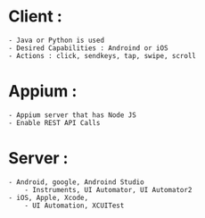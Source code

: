 # Client : 
    - Java or Python is used 
    - Desired Capabilities : Androind or iOS
    - Actions : click, sendkeys, tap, swipe, scroll 
# Appium : 
    - Appium server that has Node JS 
    - Enable REST API Calls
# Server : 
    - Android, google, Androind Studio
        - Instruments, UI Automator, UI Automator2
    - iOS, Apple, Xcode, 
        - UI Automation, XCUITest